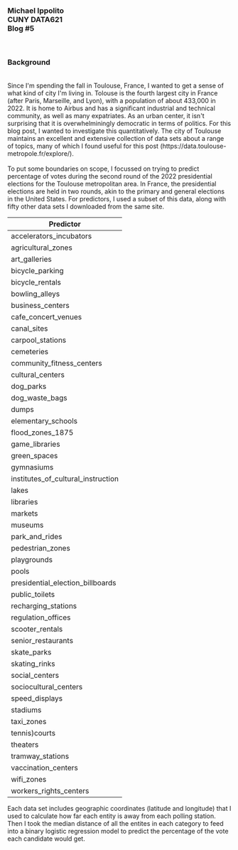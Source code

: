 <h3>Michael Ippolito<br />
CUNY DATA621<br />
Blog #5</h3>
<br />
<h3>Background</h3>
<br />
Since I'm spending the fall in Toulouse, France, I wanted to get a sense of what kind of city I'm living in. Tolouse is the fourth largest city in France (after Paris, Marseille, and Lyon), with a population of about 433,000 in 2022. It is home to Airbus and has a significant industrial and technical community, as well as many expatriates. As an urban center, it isn't surprising that it is overwhelminingly democratic in terms of politics. For this blog post, I wanted to investigate this quantitatively. The city of Toulouse maintains an excellent and extensive collection of data sets about a range of topics, many of which I found useful for this post (https://data.toulouse-metropole.fr/explore/).<br />
<br />
To put some boundaries on scope, I focussed on trying to predict percentage of votes during the second round of the 2022 presidential elections for the Toulouse metropolitan area. In France, the presidential elections are held in two rounds, akin to the primary and general elections in the United States. For predictors, I used a subset of this data, along with fifty other data sets I downloaded from the same site.<br />


| Predictor |
|-----------|
| accelerators_incubators |
| agricultural_zones |
| art_galleries |
| bicycle_parking |
| bicycle_rentals |
| bowling_alleys |
| business_centers |
| cafe_concert_venues |
| canal_sites |
| carpool_stations |
| cemeteries |
| community_fitness_centers |
| cultural_centers |
| dog_parks |
| dog_waste_bags |
| dumps |
| elementary_schools |
| flood_zones_1875 |
| game_libraries |
| green_spaces |
| gymnasiums |
| institutes_of_cultural_instruction |
| lakes |
| libraries |
| markets |
| museums |
| park_and_rides |
| pedestrian_zones |
| playgrounds |
| pools |
| presidential_election_billboards |
| public_toilets |
| recharging_stations |
| regulation_offices |
| scooter_rentals |
| senior_restaurants |
| skate_parks |
| skating_rinks |
| social_centers |
| sociocultural_centers |
| speed_displays |
| stadiums |
| taxi_zones |
| tennis)courts |
| theaters |
| tramway_stations |
| vaccination_centers |
| wifi_zones |
| workers_rights_centers |

Each data set includes geographic coordinates (latitude and longitude) that I used to calculate how far each entity is away from each polling station. Then I took the median distance of all the entites in each category to feed into a binary logistic regression model to predict the percentage of the vote each candidate would get.
